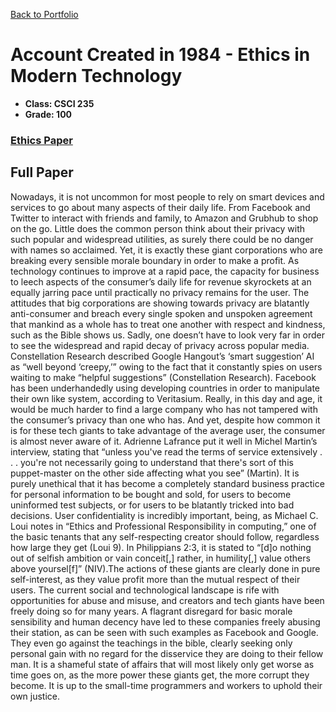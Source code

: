 [Back to Portfolio](./)

Account Created in 1984 - Ethics in Modern Technology
===============

-   **Class: CSCI 235** 
-   **Grade: 100**
### [Ethics Paper](/pdf/235Paper.docx)

## Full Paper

Nowadays, it is not uncommon for most people to rely on smart devices and services to go about many aspects of their daily life. From Facebook and Twitter to interact with friends and family, to Amazon and Grubhub to shop on the go. Little does the common person think about their privacy with such popular and widespread utilities, as surely there could be no danger with names so acclaimed. Yet, it is exactly these giant corporations who are breaking every sensible morale boundary in order to make a profit. As technology continues to improve at a rapid pace, the capacity for business to leech aspects of the consumer’s daily life for revenue skyrockets at an equally jarring pace until practically no privacy remains for the user. The attitudes that big corporations are showing towards privacy are blatantly anti-consumer and breach every single spoken and unspoken agreement that mankind as a whole has to treat one another with respect and kindness, such as the Bible shows us.
Sadly, one doesn’t have to look very far in order to see the widespread and rapid decay of privacy across popular media. Constellation Research described Google Hangout’s ‘smart suggestion’ AI as “well beyond ‘creepy,’” owing to the fact that it constantly spies on users waiting to make “helpful suggestions” (Constellation Research). Facebook has been underhandedly using developing countries in order to manipulate their own like system, according to Veritasium. Really, in this day and age, it would be much harder to find a large company who has not tampered with the consumer’s privacy than one who has.
 And yet, despite how common it is for these tech giants to take advantage of the average user, the consumer is almost never aware of it. Adrienne Lafrance put it well in Michel Martin’s interview, stating that “unless you've read the terms of service extensively . . . you're not necessarily going to understand that there's sort of this puppet-master on the other side affecting what you see” (Martin). It is purely unethical that it has become a completely standard business practice for personal information to be bought and sold, for users to become uninformed test subjects, or for users to be blatantly tricked into bad decisions. User confidentiality is incredibly important, being, as Michael C. Loui notes in “Ethics and Professional Responsibility in computing,” one of the basic tenants that any self-respecting creator should follow, regardless how large they get (Loui 9). In Philippians 2:3, it is stated to “[d]o nothing out of selfish ambition or vain conceit[,] rather, in humility[,] value others above yoursel[f]” (NIV).The actions of these giants are clearly done in pure self-interest, as they value profit more than the mutual respect of their users.
	The current social and technological landscape is rife with opportunities for abuse and misuse, and creators and tech giants have been freely doing so for many years. A flagrant disregard for basic morale sensibility and human decency have led to these companies freely abusing their station, as can be seen with such examples as Facebook and Google. They even go against the teachings in the bible, clearly seeking only personal gain with no regard for the disservice they are doing to their fellow man. It is a shameful state of affairs that will most likely only get worse as time goes on, as the more power these giants get, the more corrupt they become. It is up to the small-time programmers and workers to uphold their own justice.
